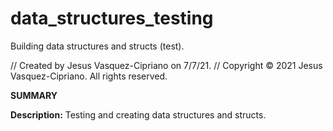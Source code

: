 # data_structures_testing
Building data structures and structs (test).

// Created by Jesus Vasquez-Cipriano on 7/7/21.
// Copyright © 2021 Jesus Vasquez-Cipriano. All rights reserved.

**SUMMARY**

**Description:** Testing and creating data structures and structs.
